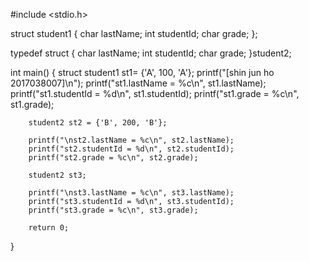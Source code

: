 #include <stdio.h>

struct student1 {
        char lastName;
        int studentId;
        char grade;
};

typedef struct {
        char lastName;
        int studentId;
        char grade;
}student2;

int main() {
        struct student1 st1= {'A', 100, 'A'};
        printf("[shin jun ho  2017038007]\n");
        printf("st1.lastName = %c\n", st1.lastName);
        printf("st1.studentId = %d\n", st1.studentId);
        printf("st1.grade = %c\n", st1.grade);

        student2 st2 = {'B', 200, 'B'};

        printf("\nst2.lastName = %c\n", st2.lastName);
        printf("st2.studentId = %d\n", st2.studentId);
        printf("st2.grade = %c\n", st2.grade);

        student2 st3;

        printf("\nst3.lastName = %c\n", st3.lastName);
        printf("st3.studentId = %d\n", st3.studentId);
        printf("st3.grade = %c\n", st3.grade);

        return 0;
}
